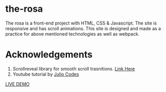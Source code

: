 # the-rosa
The rosa is a front-end project with HTML, CSS &amp; Javascript. The site is responsive and has scroll animations.
This site is designed and made as a practice for above mentioned technologies as well as webpack.

# Acknowledgements
1) Scrollreveal library for smooth scroll trasnitions. [Link Here](https://github.com/jlmakes/scrollreveal)
2) Youtube tutorial by [Julio Codes](https://www.youtube.com/watch?v=FZQxPTV3cFk)



[LIVE DEMO](https://hrs070.github.io/the-rosa/)
